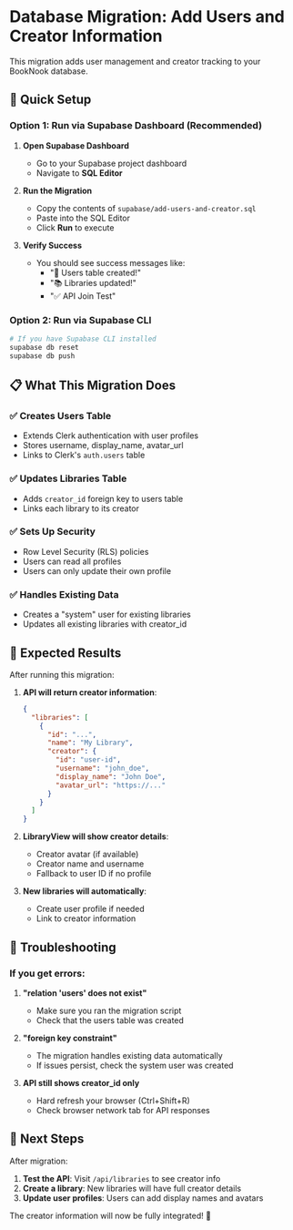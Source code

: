 # Database Migration: Add Users and Creator Information

This migration adds user management and creator tracking to your BookNook database.

## 🚀 Quick Setup

### Option 1: Run via Supabase Dashboard (Recommended)

1. **Open Supabase Dashboard**
   - Go to your Supabase project dashboard
   - Navigate to **SQL Editor**

2. **Run the Migration**
   - Copy the contents of `supabase/add-users-and-creator.sql`
   - Paste into the SQL Editor
   - Click **Run** to execute

3. **Verify Success**
   - You should see success messages like:
     - "🎉 Users table created!"
     - "📚 Libraries updated!"
     - "✅ API Join Test"

### Option 2: Run via Supabase CLI

```bash
# If you have Supabase CLI installed
supabase db reset
supabase db push
```

## 📋 What This Migration Does

### ✅ **Creates Users Table**
- Extends Clerk authentication with user profiles
- Stores username, display_name, avatar_url
- Links to Clerk's `auth.users` table

### ✅ **Updates Libraries Table**
- Adds `creator_id` foreign key to users table
- Links each library to its creator

### ✅ **Sets Up Security**
- Row Level Security (RLS) policies
- Users can read all profiles
- Users can only update their own profile

### ✅ **Handles Existing Data**
- Creates a "system" user for existing libraries
- Updates all existing libraries with creator_id

## 🎯 Expected Results

After running this migration:

1. **API will return creator information**:
   ```json
   {
     "libraries": [
       {
         "id": "...",
         "name": "My Library",
         "creator": {
           "id": "user-id",
           "username": "john_doe",
           "display_name": "John Doe",
           "avatar_url": "https://..."
         }
       }
     ]
   }
   ```

2. **LibraryView will show creator details**:
   - Creator avatar (if available)
   - Creator name and username
   - Fallback to user ID if no profile

3. **New libraries will automatically**:
   - Create user profile if needed
   - Link to creator information

## 🔧 Troubleshooting

### If you get errors:

1. **"relation 'users' does not exist"**
   - Make sure you ran the migration script
   - Check that the users table was created

2. **"foreign key constraint"**
   - The migration handles existing data automatically
   - If issues persist, check the system user was created

3. **API still shows creator_id only**
   - Hard refresh your browser (Ctrl+Shift+R)
   - Check browser network tab for API responses

## 🎉 Next Steps

After migration:
1. **Test the API**: Visit `/api/libraries` to see creator info
2. **Create a library**: New libraries will have full creator details
3. **Update user profiles**: Users can add display names and avatars

The creator information will now be fully integrated! 🚀
